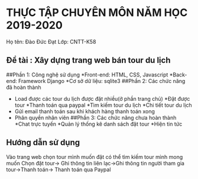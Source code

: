 ﻿# THỰC TẬP CHUYÊN MÔN NĂM HỌC 2019-2020
Họ tên: Đào Đức Đạt
Lớp: CNTT-K58
## Đề tài : Xây dựng trang web bán tour du lịch 
##Phần 1: Công nghệ sử dụng
*Front-end: HTML, CSS, Javascript
*Back-end: Framework Django
*Cơ sở dữ liệu: sqlite3
##Phần 2: Các chức năng đã hoàn thành
* Load được các tour du lịch được đặt nhiều(ở phần trang chủ)
*Đặt được tour
*Thanh toán qua paypal
*Tìm kiếm tour du lịch 
*Chi tiết tour du lịch
* Gửi email thanh toán sau khi khách hàng thanh toán xong
*  Phân quyền nhân viên
##Phần 3: Các chức năng chưa hoàn thành 
*Chat trực tuyến 
*Quản lý thống kê danh sách đặt tour
*Hiện tin tức
## Hướng dẫn sử dụng
Vào trang web chọn tour mình muốn đặt có thể tìm kiếm tour mình mong muốn
Chọn đặt tour-> Ghi thông tin liên lạc->Ghi thông tin người tham gia tour->Thanh toán->
Thanh toán qua Paypal


